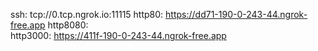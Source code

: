 ssh: tcp://0.tcp.ngrok.io:11115 
http80: https://dd71-190-0-243-44.ngrok-free.app 
http8080:  
http3000: https://411f-190-0-243-44.ngrok-free.app 

